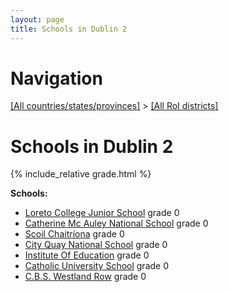 ```yaml
---
layout: page
title: Schools in Dublin 2
---
```

# Navigation

[[All countries/states/provinces]](../..) > [[All RoI districts]](..)

# Schools in Dublin 2

{% include_relative grade.html %}

**Schools:**

- [Loreto College Junior School](Loreto_College_Junior_School.md) grade 0
- [Catherine Mc Auley National School](Catherine_Mc_Auley_National_School.md) grade 0
- [Scoil Chaitríona](Scoil_Chaitríona.md) grade 0
- [City Quay National School](City_Quay_National_School.md) grade 0
- [Institute Of Education](Institute_Of_Education.md) grade 0
- [Catholic University School](Catholic_University_School.md) grade 0
- [C.B.S. Westland Row](C.B.S._Westland_Row.md) grade 0
